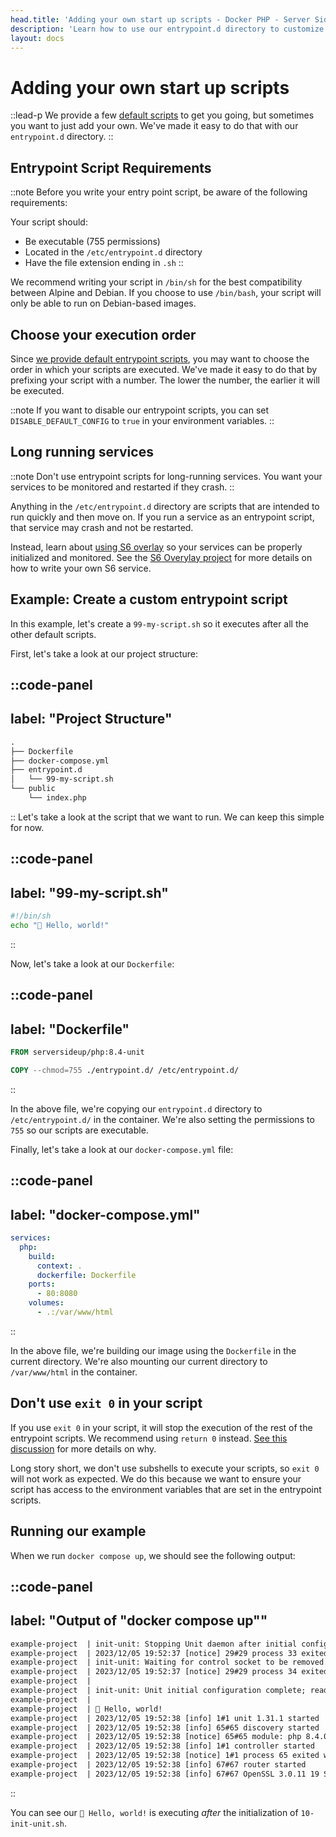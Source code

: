 ```yaml
---
head.title: 'Adding your own start up scripts - Docker PHP - Server Side Up'
description: 'Learn how to use our entrypoint.d directory to customize your container start up experience.'
layout: docs
---
```


# Adding your own start up scripts
::lead-p
We provide a few [default scripts](/docs/getting-started/default-configurations#default-entrypoint-scripts) to get you going, but sometimes you want to just add your own. We've made it easy to do that with our `entrypoint.d` directory.
::

## Entrypoint Script Requirements
::note
Before you write your entry point script, be aware of the following requirements:

Your script should:
- Be executable (755 permissions)
- Located in the `/etc/entrypoint.d` directory
- Have the file extension ending in `.sh`
::

We recommend writing your script in `/bin/sh` for the best compatibility between Alpine and Debian. If you choose to use `/bin/bash`, your script will only be able to run on Debian-based images.

## Choose your execution order
Since [we provide default entrypoint scripts](/docs/getting-started/default-configurations#default-entrypoint-scripts), you may want to choose the order in which your scripts are executed. We've made it easy to do that by prefixing your script with a number. The lower the number, the earlier it will be executed.

::note
If you want to disable our entrypoint scripts, you can set `DISABLE_DEFAULT_CONFIG` to `true` in your environment variables.
::

## Long running services
::note
Don't use entrypoint scripts for long-running services. You want your services to be monitored and restarted if they crash.
::

Anything in the `/etc/entrypoint.d` directory are scripts that are intended to run quickly and then move on. If you run a service as an entrypoint script, that service may crash and not be restarted.

Instead, learn about [using S6 overlay](/docs/guide/using-s6-overlay) so your services can be properly initialized and monitored. See the [S6 Overylay project](https://github.com/just-containers/s6-overlay) for more details on how to write your own S6 service.

## Example: Create a custom entrypoint script
In this example, let's create a `99-my-script.sh` so it executes after all the other default scripts.

First, let's take a look at our project structure:

::code-panel
---
label: "Project Structure"
---
```txt
.
├── Dockerfile
├── docker-compose.yml
├── entrypoint.d
│   └── 99-my-script.sh
└── public
    └── index.php
```
::
Let's take a look at the script that we want to run. We can keep this simple for now.

::code-panel
---
label: "99-my-script.sh"
---
```bash
#!/bin/sh
echo "👋 Hello, world!"
```
::

Now, let's take a look at our `Dockerfile`:

::code-panel
---
label: "Dockerfile"
---
```dockerfile
FROM serversideup/php:8.4-unit

COPY --chmod=755 ./entrypoint.d/ /etc/entrypoint.d/
```
::

In the above file, we're copying our `entrypoint.d` directory to `/etc/entrypoint.d/` in the container. We're also setting the permissions to `755` so our scripts are executable.

Finally, let's take a look at our `docker-compose.yml` file:

::code-panel
---
label: "docker-compose.yml"
---
```yaml
services:
  php:
    build:
      context: .
      dockerfile: Dockerfile
    ports:
      - 80:8080
    volumes:
      - .:/var/www/html
```
::

In the above file, we're building our image using the `Dockerfile` in the current directory. We're also mounting our current directory to `/var/www/html` in the container.

## Don't use `exit 0` in your script
If you use `exit 0` in your script, it will stop the execution of the rest of the entrypoint scripts. We recommend using `return 0` instead. [See this discussion](https://github.com/serversideup/docker-php/issues/481#issuecomment-2463082306) for more details on why.

Long story short, we don't use subshells to execute your scripts, so `exit 0` will not work as expected. We do this because we want to ensure your script has access to the environment variables that are set in the entrypoint scripts.

## Running our example
When we run `docker compose up`, we should see the following output:

::code-panel
---
label: "Output of \"docker compose up\""
---
```txt
example-project  | init-unit: Stopping Unit daemon after initial configuration...
example-project  | 2023/12/05 19:52:37 [notice] 29#29 process 33 exited with code 0
example-project  | init-unit: Waiting for control socket to be removed...
example-project  | 2023/12/05 19:52:37 [notice] 29#29 process 34 exited with code 0
example-project  | 
example-project  | init-unit: Unit initial configuration complete; ready for start up...
example-project  | 
example-project  | 👋 Hello, world!
example-project  | 2023/12/05 19:52:38 [info] 1#1 unit 1.31.1 started
example-project  | 2023/12/05 19:52:38 [info] 65#65 discovery started
example-project  | 2023/12/05 19:52:38 [notice] 65#65 module: php 8.4.0 "/usr/lib/unit/modules/php.unit.so"
example-project  | 2023/12/05 19:52:38 [info] 1#1 controller started
example-project  | 2023/12/05 19:52:38 [notice] 1#1 process 65 exited with code 0
example-project  | 2023/12/05 19:52:38 [info] 67#67 router started
example-project  | 2023/12/05 19:52:38 [info] 67#67 OpenSSL 3.0.11 19 Sep 2023, 300000b0
```
::

You can see our `👋 Hello, world!` is executing *after* the initialization of `10-init-unit.sh`.
